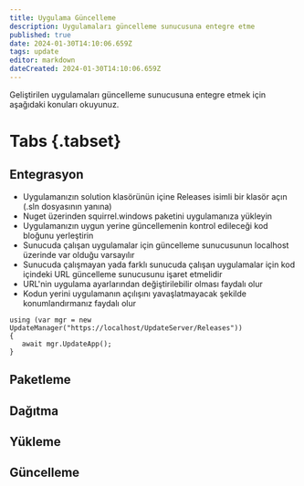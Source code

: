 ```yaml
---
title: Uygulama Güncelleme
description: Uygulamaları güncelleme sunucusuna entegre etme
published: true
date: 2024-01-30T14:10:06.659Z
tags: update
editor: markdown
dateCreated: 2024-01-30T14:10:06.659Z
---
```


Geliştirilen uygulamaları güncelleme sunucusuna entegre etmek için aşağıdaki konuları okuyunuz.

# Tabs {.tabset}
## Entegrasyon
- Uygulamanızın solution klasörünün içine Releases isimli bir klasör açın (.sln dosyasının yanına)
- Nuget üzerinden squirrel.windows paketini uygulamanıza yükleyin
- Uygulamanızın uygun yerine güncellemenin kontrol edileceği kod bloğunu yerleştirin
- Sunucuda çalışan uygulamalar için güncelleme sunucusunun localhost üzerinde var olduğu varsayılır
- Sunucuda çalışmayan yada farklı sunucuda çalışan uygulamalar için kod içindeki URL güncelleme sunucusunu işaret etmelidir
- URL'nin uygulama ayarlarından değiştirilebilir olması faydalı olur
- Kodun yerini uygulamanın açılışını yavaşlatmayacak şekilde konumlandırmanız faydalı olur

```
using (var mgr = new UpdateManager("https://localhost/UpdateServer/Releases"))
{
   await mgr.UpdateApp();
}
```

## Paketleme


## Dağıtma

## Yükleme

## Güncelleme